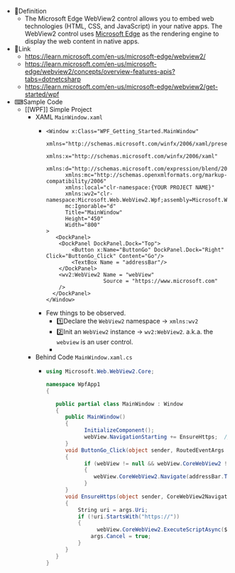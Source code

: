 - 📝Definition
	- The Microsoft Edge WebView2 control allows you to embed web technologies (HTML, CSS, and JavaScript) in your native apps. The WebView2 control uses [Microsoft Edge](https://www.microsoftedgeinsider.com/) as the rendering engine to display the web content in native apps.
- 🔗Link
	- https://learn.microsoft.com/en-us/microsoft-edge/webview2/
	- https://learn.microsoft.com/en-us/microsoft-edge/webview2/concepts/overview-features-apis?tabs=dotnetcsharp
	- https://learn.microsoft.com/en-us/microsoft-edge/webview2/get-started/wpf
- ⌨Sample Code
	- [[WPF]] Simple Project
		- XAML `MainWindow.xaml`
			- ``` xaml
			  <Window x:Class="WPF_Getting_Started.MainWindow"
			        xmlns="http://schemas.microsoft.com/winfx/2006/xaml/presentation"
			        xmlns:x="http://schemas.microsoft.com/winfx/2006/xaml"
			        xmlns:d="http://schemas.microsoft.com/expression/blend/2008"
			        xmlns:mc="http://schemas.openxmlformats.org/markup-compatibility/2006"
			        xmlns:local="clr-namespace:{YOUR PROJECT NAME}"
			        xmlns:wv2="clr-namespace:Microsoft.Web.WebView2.Wpf;assembly=Microsoft.Web.WebView2.Wpf"
			        mc:Ignorable="d"
			        Title="MainWindow"
			        Height="450"
			        Width="800"
			  >
			     <DockPanel>
			      <DockPanel DockPanel.Dock="Top">
			          <Button x:Name="ButtonGo" DockPanel.Dock="Right" Click="ButtonGo_Click" Content="Go"/>
			          <TextBox Name = "addressBar"/>
			      </DockPanel>
			      <wv2:WebView2 Name = "webView"
			                    Source = "https://www.microsoft.com"
			      />
			  	</DockPanel>
			  </Window>
			  
			  ```
			- Few things to be observed.
				- 1️⃣Declare the `WebView2` namespace -> `xmlns:wv2`
				- 2️⃣Init an `WebView2` instance -> `wv2:WebView2`. a.k.a. the `webview` is an user control.
				-
		- Behind Code `MainWindow.xaml.cs`
			- ``` C#
			  using Microsoft.Web.WebView2.Core;
			  
			  namespace WpfApp1
			  {
			  
			     public partial class MainWindow : Window
			     {
			        public MainWindow()
			        {
			              InitializeComponent();
			              webView.NavigationStarting += EnsureHttps;  //👈from here you can tell webview is an instance
			        }
			        void ButtonGo_Click(object sender, RoutedEventArgs e)
			        {
			              if (webView != null && webView.CoreWebView2 != null)
			              {
			                 webView.CoreWebView2.Navigate(addressBar.Text);  //👈navigate to certain website
			              }
			        }
			        void EnsureHttps(object sender, CoreWebView2NavigationStartingEventArgs args)
			        {
			            String uri = args.Uri;
			            if (!uri.StartsWith("https://"))
			            {
			            	  webView.CoreWebView2.ExecuteScriptAsync($"alert('{uri} is not safe, try an https link')");
			                args.Cancel = true;
			            }
			        }
			     }
			  }
			  ```